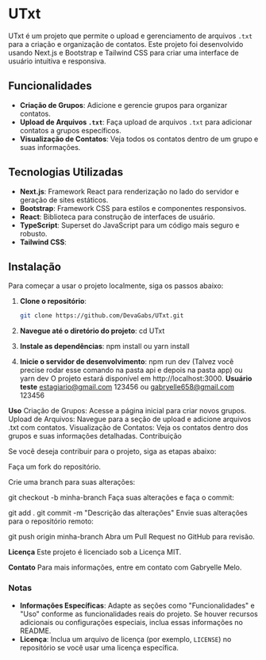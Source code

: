 # UTxt

UTxt é um projeto que permite o upload e gerenciamento de arquivos `.txt` para a criação e organização de contatos. Este projeto foi desenvolvido usando Next.js e Bootstrap e Tailwind CSS para criar uma interface de usuário intuitiva e responsiva.

## Funcionalidades

- **Criação de Grupos**: Adicione e gerencie grupos para organizar contatos.
- **Upload de Arquivos `.txt`**: Faça upload de arquivos `.txt` para adicionar contatos a grupos específicos.
- **Visualização de Contatos**: Veja todos os contatos dentro de um grupo e suas informações.

## Tecnologias Utilizadas

- **Next.js**: Framework React para renderização no lado do servidor e geração de sites estáticos.
- **Bootstrap**: Framework CSS para estilos e componentes responsivos.
- **React**: Biblioteca para construção de interfaces de usuário.
- **TypeScript**: Superset do JavaScript para um código mais seguro e robusto.
- **Tailwind CSS**: 

## Instalação

Para começar a usar o projeto localmente, siga os passos abaixo:

1. **Clone o repositório**:

   ```bash
   git clone https://github.com/DevaGabs/UTxt.git

2. **Navegue até o diretório do projeto**:
     cd UTxt
3. **Instale as dependências**:
    npm install
     ou
    yarn install
4. **Inicie o servidor de desenvolvimento**:
    npm run dev (Talvez você precise rodar esse comando na pasta api e depois na pasta app)
     ou
    yarn dev
O projeto estará disponível em http://localhost:3000.
**Usuário teste**
estagiario@gmail.com
123456
   ou
gabryelle658@gmail.com
123456   

**Uso**
Criação de Grupos: Acesse a página inicial para criar novos grupos.
Upload de Arquivos: Navegue para a seção de upload e adicione arquivos .txt com contatos.
Visualização de Contatos: Veja os contatos dentro dos grupos e suas informações detalhadas.
Contribuição

Se você deseja contribuir para o projeto, siga as etapas abaixo:

Faça um fork do repositório.

Crie uma branch para suas alterações:

git checkout -b minha-branch
Faça suas alterações e faça o commit:

git add .
git commit -m "Descrição das alterações"
Envie suas alterações para o repositório remoto:


git push origin minha-branch
Abra um Pull Request no GitHub para revisão.

**Licença**
Este projeto é licenciado sob a Licença MIT.

**Contato**
Para mais informações, entre em contato com Gabryelle Melo.



### Notas

- **Informações Específicas**: Adapte as seções como "Funcionalidades" e "Uso" conforme as funcionalidades reais do projeto. Se houver recursos adicionais ou configurações especiais, inclua essas informações no README.
- **Licença**: Inclua um arquivo de licença (por exemplo, `LICENSE`) no repositório se você usar uma licença específica.


